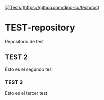 [![Tests]([https://github.com/dipc-cc/techdoc)](https://github.com/helmfile/helmfile/actions/workflows/ci.yaml/badge.svg?branch=main)](https://github.com/dipc-cc/techdoc)

# TEST-repository
Repositorio de test

## TEST 2
Esto es el segundo test

### TEST 3
Esto es el tercer test

